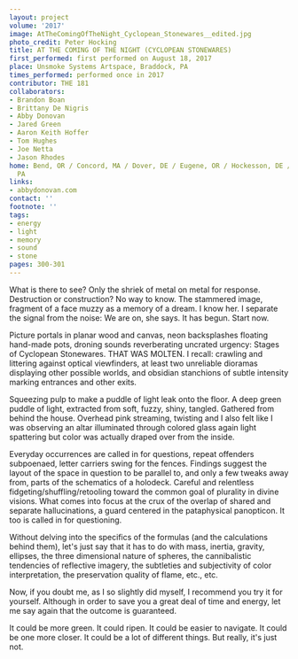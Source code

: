 ```yaml
---
layout: project
volume: '2017'
image: AtTheComingOfTheNight_Cyclopean_Stonewares__edited.jpg
photo_credit: Peter Hocking
title: AT THE COMING OF THE NIGHT (CYCLOPEAN STONEWARES)
first_performed: first performed on August 18, 2017
place: Unsmoke Systems Artspace, Braddock, PA
times_performed: performed once in 2017
contributor: THE 181
collaborators:
- Brandon Boan
- Brittany De Nigris
- Abby Donovan
- Jared Green
- Aaron Keith Hoffer
- Tom Hughes
- Joe Netta
- Jason Rhodes
home: Bend, OR / Concord, MA / Dover, DE / Eugene, OR / Hockesson, DE / Pittsburgh,
  PA
links:
- abbydonovan.com
contact: ''
footnote: ''
tags:
- energy
- light
- memory
- sound
- stone
pages: 300-301
---
```


What is there to see? Only the shriek of metal on metal for response. Destruction or construction? No way to know. The stammered image, fragment of a face muzzy as a memory of a dream. I know her. I separate the signal from the noise: We are on, she says. It has begun. Start now.

Picture portals in planar wood and canvas, neon backsplashes floating hand-made pots, droning sounds reverberating uncrated urgency: Stages of Cyclopean Stonewares. THAT WAS MOLTEN. I recall: crawling and littering against optical viewfinders, at least two unreliable dioramas displaying other possible worlds, and obsidian stanchions of subtle intensity marking entrances and other exits.

Squeezing pulp to make a puddle of light leak onto the floor. A deep green puddle of light, extracted from soft, fuzzy, shiny, tangled. Gathered from behind the house. Overhead pink streaming, twisting and I also felt like I was observing an altar illuminated through colored glass again light spattering but color was actually draped over from the inside.

Everyday occurrences are called in for questions, repeat offenders subpoenaed, letter carriers swing for the fences. Findings suggest the layout of the space in question to be parallel to, and only a few tweaks away from, parts of the schematics of a holodeck. Careful and relentless fidgeting/shuffling/retooling toward the common goal of plurality in divine visions. What comes into focus at the crux of the overlap of shared and separate hallucinations, a guard centered in the pataphysical panopticon. It too is called in for questioning.

Without delving into the specifics of the formulas (and the calculations behind them), let's just say that it has to do with mass, inertia, gravity, ellipses, the three dimensional nature of spheres, the cannibalistic tendencies of reflective imagery, the subtleties and subjectivity of color interpretation, the preservation quality of flame, etc., etc.

Now, if you doubt me, as I so slightly did myself, I recommend you try it for yourself. Although in order to save you a great deal of time and energy, let me say again that the outcome is guaranteed.

It could be more green. It could ripen. It could be easier to navigate. It could be one more closer. It could be a lot of different things. But really, it's just not.
